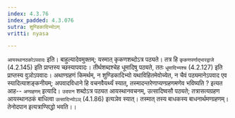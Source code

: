 ```yaml
---
index: 4.3.76
index_padded: 4.3.076
sutra: शुण्डिकादिभ्योऽण्
vritti: nyasa

---
```

`आयस्थानठकोऽपवादः` इति। बाहुल्यादेवमुक्तम्; यस्मात् कृकणशब्दोऽत्र पठ्यते। तत्र हि `कृकणपर्णाद्भारद्वाजे` (4.2.145) इति प्राप्तस्य च्छस्यापवादः। तीर्थशब्दश्चेह धूमादिषु पठ्यते, ततः `धूमादिभ्यश्च` (4.2.127) इति प्राप्तस्य वुञोऽपवादः। अथाण्ग्रहणं किमर्थम्, न शुण्डिकादिभ्यो यथाविहितमेवोच्येत, न चैवं पठ्यमानेऽपवाद एव स्यादित्याशङ्कनीयम्; अपवादविधाने हि वचनवैयर्थ्यं स्यात्, तस्मादन्तरेणाप्यण्ग्रहणमणेव भविष्यति ? इत्यत आह-- `अण्ग्रहणम्` इत्यादि। `उदपान` शब्दोऽत्र पठ्यत आयस्थानवचनम्, उत्सादिष्वसौ पठ्यते; तत्रासत्यग्रहण आयस्थानठकं बाधित्वा `उत्सादिभ्योऽञ्` (4.1.86) इत्यञेव स्यात्। तस्मात् तस्य बाधकस्य बाधनार्थमण्ग्रहणम्। तेनोदपान इत्यत्राण्सिद्धो भवति।।